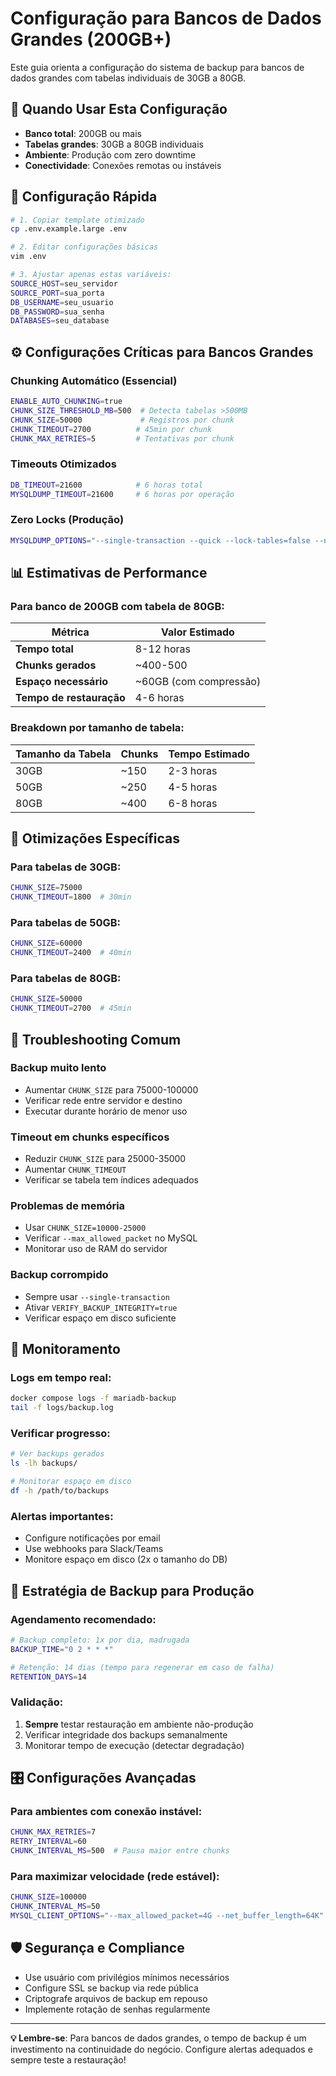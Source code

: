 # Configuração para Bancos de Dados Grandes (200GB+)

Este guia orienta a configuração do sistema de backup para bancos de dados grandes com tabelas individuais de 30GB a 80GB.

## 🎯 Quando Usar Esta Configuração

- **Banco total**: 200GB ou mais
- **Tabelas grandes**: 30GB a 80GB individuais
- **Ambiente**: Produção com zero downtime
- **Conectividade**: Conexões remotas ou instáveis

## 🚀 Configuração Rápida

```bash
# 1. Copiar template otimizado
cp .env.example.large .env

# 2. Editar configurações básicas
vim .env

# 3. Ajustar apenas estas variáveis:
SOURCE_HOST=seu_servidor
SOURCE_PORT=sua_porta
DB_USERNAME=seu_usuario
DB_PASSWORD=sua_senha
DATABASES=seu_database
```

## ⚙️ Configurações Críticas para Bancos Grandes

### Chunking Automático (Essencial)
```bash
ENABLE_AUTO_CHUNKING=true
CHUNK_SIZE_THRESHOLD_MB=500  # Detecta tabelas >500MB
CHUNK_SIZE=50000             # Registros por chunk
CHUNK_TIMEOUT=2700          # 45min por chunk
CHUNK_MAX_RETRIES=5         # Tentativas por chunk
```

### Timeouts Otimizados
```bash
DB_TIMEOUT=21600            # 6 horas total
MYSQLDUMP_TIMEOUT=21600     # 6 horas por operação
```

### Zero Locks (Produção)
```bash
MYSQLDUMP_OPTIONS="--single-transaction --quick --lock-tables=false --no-tablespaces --skip-lock-tables --skip-add-locks --routines --triggers --default-character-set=utf8mb4 --max_allowed_packet=2G --net_buffer_length=32K --extended-insert --disable-keys"
```

## 📊 Estimativas de Performance

### Para banco de 200GB com tabela de 80GB:

| Métrica | Valor Estimado |
|---------|----------------|
| **Tempo total** | 8-12 horas |
| **Chunks gerados** | ~400-500 |
| **Espaço necessário** | ~60GB (com compressão) |
| **Tempo de restauração** | 4-6 horas |

### Breakdown por tamanho de tabela:

| Tamanho da Tabela | Chunks | Tempo Estimado |
|-------------------|--------|----------------|
| 30GB | ~150 | 2-3 horas |
| 50GB | ~250 | 4-5 horas |
| 80GB | ~400 | 6-8 horas |

## 🔧 Otimizações Específicas

### Para tabelas de 30GB:
```bash
CHUNK_SIZE=75000
CHUNK_TIMEOUT=1800  # 30min
```

### Para tabelas de 50GB:
```bash
CHUNK_SIZE=60000
CHUNK_TIMEOUT=2400  # 40min
```

### Para tabelas de 80GB:
```bash
CHUNK_SIZE=50000
CHUNK_TIMEOUT=2700  # 45min
```

## 🚨 Troubleshooting Comum

### Backup muito lento
- Aumentar `CHUNK_SIZE` para 75000-100000
- Verificar rede entre servidor e destino
- Executar durante horário de menor uso

### Timeout em chunks específicos
- Reduzir `CHUNK_SIZE` para 25000-35000
- Aumentar `CHUNK_TIMEOUT`
- Verificar se tabela tem índices adequados

### Problemas de memória
- Usar `CHUNK_SIZE=10000-25000`
- Verificar `--max_allowed_packet` no MySQL
- Monitorar uso de RAM do servidor

### Backup corrompido
- Sempre usar `--single-transaction`
- Ativar `VERIFY_BACKUP_INTEGRITY=true`
- Verificar espaço em disco suficiente

## 📱 Monitoramento

### Logs em tempo real:
```bash
docker compose logs -f mariadb-backup
tail -f logs/backup.log
```

### Verificar progresso:
```bash
# Ver backups gerados
ls -lh backups/

# Monitorar espaço em disco
df -h /path/to/backups
```

### Alertas importantes:
- Configure notificações por email
- Use webhooks para Slack/Teams
- Monitore espaço em disco (2x o tamanho do DB)

## 🔄 Estratégia de Backup para Produção

### Agendamento recomendado:
```bash
# Backup completo: 1x por dia, madrugada
BACKUP_TIME="0 2 * * *"

# Retenção: 14 dias (tempo para regenerar em caso de falha)
RETENTION_DAYS=14
```

### Validação:
1. **Sempre** testar restauração em ambiente não-produção
2. Verificar integridade dos backups semanalmente
3. Monitorar tempo de execução (detectar degradação)

## 🎛️ Configurações Avançadas

### Para ambientes com conexão instável:
```bash
CHUNK_MAX_RETRIES=7
RETRY_INTERVAL=60
CHUNK_INTERVAL_MS=500  # Pausa maior entre chunks
```

### Para maximizar velocidade (rede estável):
```bash
CHUNK_SIZE=100000
CHUNK_INTERVAL_MS=50
MYSQL_CLIENT_OPTIONS="--max_allowed_packet=4G --net_buffer_length=64K"
```

## 🛡️ Segurança e Compliance

- Use usuário com privilégios mínimos necessários
- Configure SSL se backup via rede pública
- Criptografe arquivos de backup em repouso
- Implemente rotação de senhas regularmente

---

**💡 Lembre-se**: Para bancos de dados grandes, o tempo de backup é um investimento na continuidade do negócio. Configure alertas adequados e sempre teste a restauração!
